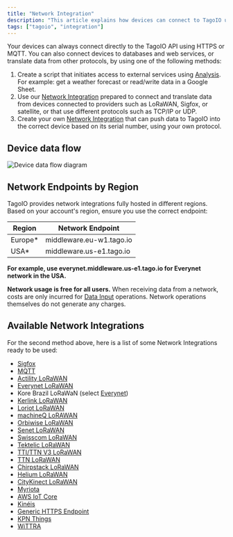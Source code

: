 ```yaml
---
title: "Network Integration"
description: "This article explains how devices can connect to TagoIO using HTTPS/MQTT or other network integrations, and introduces options for creating scripts, using prepared network integrations, or building a custom integration. It also begins details on selecting the correct network endpoint by region."
tags: ["tagoio", "integration"]
---
```

Your devices can always connect directly to the TagoIO API using HTTPS or MQTT. You can also connect devices to databases and web services, or translate data from other protocols, by using one of the following methods:

1. Create a script that initiates access to external services using [Analysis](/docs/tagoio/analysis/). For example: get a weather forecast or read/write data in a Google Sheet.
2. Use our [Network Integration](/docs/tagoio/integrations/) prepared to connect and translate data from devices connected to providers such as LoRaWAN, Sigfox, or satellite, or that use different protocols such as TCP/IP or UDP.
3. Create your own [Network Integration](/docs/tagoio/integrations/) that can push data to TagoIO into the correct device based on its serial number, using your own protocol.

## Device data flow

![Device data flow diagram](/docs_imagem/tagoio/connector-overview-2.png)


## Network Endpoints by Region

TagoIO provides network integrations fully hosted in different regions. Based on your account's region, ensure you use the correct endpoint:

| Region | Network Endpoint |
|--------|------------------|
| Europe* | middleware.eu-w1.tago.io |
| USA* | middleware.us-e1.tago.io |

**For example, use everynet.middleware.us-e1.tago.io for Everynet network in the USA.**

**Network usage is free for all users.** When receiving data from a network, costs are only incurred for [Data Input](/docs/tagoio/services/data-input-service) operations. Network operations themselves do not generate any charges.

## Available Network Integrations

For the second method above, here is a list of some Network Integrations ready to be used:

- [Sigfox](/docs/tagoio/tutorials/sigfox)
- [MQTT](/docs/tagoio/integrations/networks/mqtt/mqtt)
- [Actility LoRaWAN](https://help.tago.io/portal/en/community/topic/how-to-integrate-tagoio-with-actility-ns)
- [Everynet LoRaWAN](/docs/tagoio/integrations/networks/everynet-lorawan)
- Kore Brazil LoRaWaN (select [Everynet](/docs/tagoio/integrations/networks/everynet-lorawan))
- [Kerlink LoRaWAN](https://help.tago.io/portal/en/community/topic/how-to-integrate-tagoio-with-kerlink-lorawan)
- [Loriot LoRaWAN](/docs/tagoio/integrations/networks/loriot-lorawan)
- [machineQ LoRAWAN](/docs/tagoio/integrations/networks/machineq-lorawan)
- [Orbiwise LoRaWAN](/docs/tagoio/integrations/networks/orbiwise-lorawan)
- [Senet LoRaWAN](/docs/tagoio/integrations/networks/senet-network)
- [Swisscom LoRaWAN](https://help.tago.io/portal/en/community/topic/how-to-integrate-tagoio-with-swisscom-lorawan-ns)
- [Tektelic LoRaWAN](https://help.tago.io/portal/en/community/topic/how-to-integrate-tektelic-network-server-with-tagoio)
- [TTI/TTN V3 LoRaWAN](https://help.tago.io/portal/en/community/topic/how-to-integrate-tagoio-with-ttn-v3)
- [TTN LoRaWAN](/docs/tagoio/tutorials/the-things-network-lorawan)
- [Chirpstack LoRaWAN](https://help.tago.io/portal/en/community/topic/how-to-integrate-tagoio-with-chirpstack-lorawan)
- [Helium LoRaWAN](https://help.tago.io/portal/en/community/topic/how-to-integrate-tagoio-with-helium)
- [CityKinect LoRaWAN](https://help.tago.io/portal/en/community/topic/how-to-integrate-tagoio-with-citykinect-lorawan-21-1-2022)
- [Myriota](https://help.tago.io/portal/en/community/topic/how-to-integrate-tagoio-with-myriota-satellite-connectivity)
- [AWS IoT Core](https://help.tago.io/portal/en/community/topic/how-to-integrate-tagoio-with-aws-iot-core)
- [Kinéis](https://help.tago.io/portal/en/community/topic/how-to-integrate-tagoio-with-kineis)
- [Generic HTTPS Endpoint](https://help.tago.io/portal/en/community/topic/how-to-integrate-tagoio-with-a-generic-https-endpoint)
- [KPN Things](https://help.tago.io/portal/en/community/topic/how-to-integrate-with-kpn-things)
- [WiTTRA](https://help.tago.io/portal/en/community/topic/how-to-integrate-with-wittra)